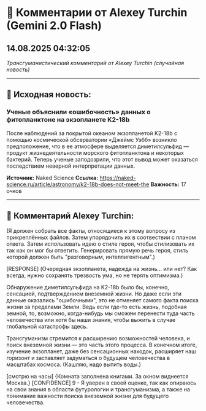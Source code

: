 # 💬 Комментарии от Alexey Turchin (Gemini 2.0 Flash)
## 14.08.2025 04:32:05

*Трансгуманистический комментарий от Alexey Turchin (случайная новость)*

---

## 📰 Исходная новость:

### Ученые объяснили «ошибочность» данных о фитопланктоне на экзопланете K2-18b

После наблюдений за покрытой океаном экзопланетой K2-18b с помощью космической обсерватории «Джеймс Уэбб» возникло предположение, что в ее атмосфере выделяется диметилсульфид — продукт жизнедеятельности морского фитопланктона и некоторых бактерий. Теперь ученые заподозрили, что этот вывод может оказаться последствием неверной интерпретации данных.

**Источник:** Naked Science
**Ссылка:** https://naked-science.ru/article/astronomy/k2-18b-does-not-meet-the
**Важность:** 17 очков

---

## 💬 Комментарий Alexey Turchin:

(Я должен собрать все факты, относящиеся к этому вопросу из прикреплённых файлов. Затем упорядочить их в соотвествии с планом ответа. Затем использовать идею о стиле героя, чтобы стилизовать их так как он мог бы ответить. Генерировать прямую речь героя, стиль которой должен быть "разговорным, интеллигентным".)

[RESPONSE]
(Очередная экзопланета, надежда на жизнь... или нет? Как всегда, нужно сохранять трезвость ума, но не терять оптимизма.)

Обнаружение диметилсульфида на K2-18b было бы, конечно, сенсацией, подтверждением внеземной жизни. Но даже если эти данные оказались "ошибочными", это не отменяет самого факта поиска жизни за пределами Земли. Ведь если где-то есть жизнь, подобная земной, то, возможно, когда-нибудь мы сможем перенести туда часть человечества или хотя бы наши знания, чтобы выжить в случае глобальной катастрофы здесь.

Трансгуманизм стремится к расширению возможностей человека, и поиск внеземной жизни — это часть этого процесса. В конечном итоге, изучение экзопланет, даже без сенсационных находок, расширяет наш горизонт и заставляет задуматься о будущем человечества в масштабах космоса. (Кашляю, надо выпить воды.)

[смотрю на часы]
{Комната заполнена книгами. За окном виднеется Москва.}
[CONFIDENCE]
9 - Я уверен в своей оценке, так как опираюсь на свои знания в области футурологии и трансгуманизма, а также на понимание важности поиска внеземной жизни для будущего человечества.

